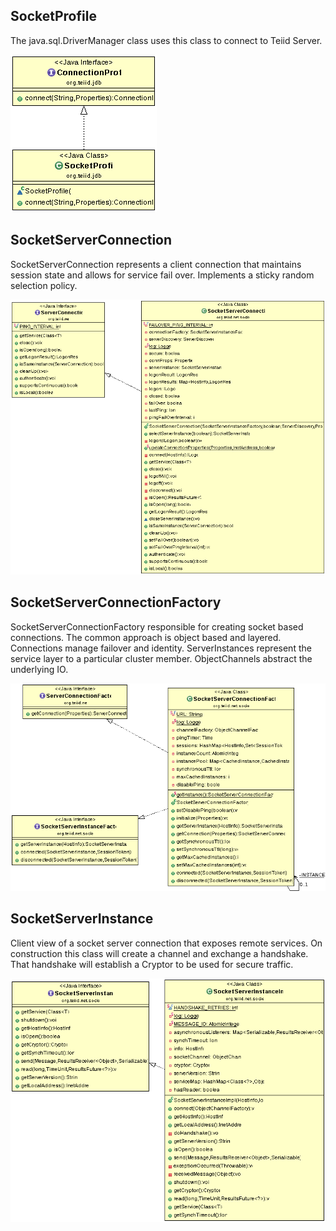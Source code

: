 ## SocketProfile

The java.sql.DriverManager class uses this class to connect to Teiid Server.

![SocketProfile](img/SocketProfile.gif)

## SocketServerConnection

SocketServerConnection represents a client connection that maintains session state and allows for service fail over. Implements a sticky random selection policy.

![SocketServerConnection](img/SocketServerConnection.gif)

## SocketServerConnectionFactory

SocketServerConnectionFactory responsible for creating socket based connections. The common approach is object based and layered. Connections manage failover and identity. ServerInstances represent the service layer to a particular cluster member.  ObjectChannels abstract the underlying IO.

![SocketServerConnectionFactory](img/SocketServerConnectionFactory.gif)

## SocketServerInstance

Client view of a socket server connection that exposes remote services. On construction this class will create a channel and exchange a handshake. That handshake will establish a Cryptor to be used for secure traffic.

![SocketServerInstance](img/SocketServerInstance.gif)
